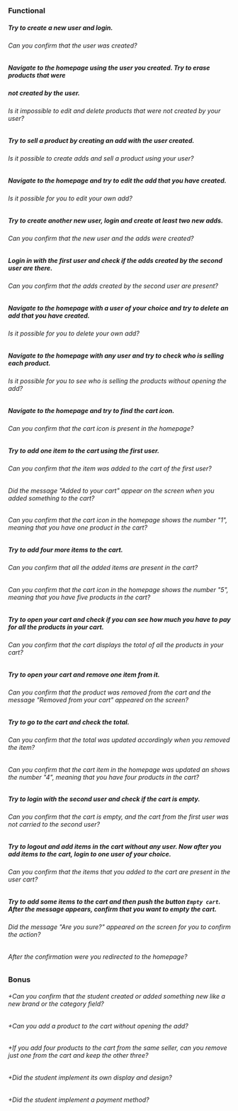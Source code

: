 ### Functional

##### Try to create a new user and login.

###### Can you confirm that the user was created?

##### Navigate to the homepage using the user you created. Try to erase products that were
##### not created by the user.

###### Is it impossible to edit and delete products that were not created by your user?

##### Try to sell a product by creating an add with the user created.

###### Is it possible to create adds and sell a product using your user?

##### Navigate to the homepage and try to edit the add that you have created.

###### Is it possible for you to edit your own add?

##### Try to create another new user, login and create at least two new adds.

###### Can you confirm that the new user and the adds were created?

##### Login in with the first user and check if the adds created by the second user are there.

###### Can you confirm that the adds created by the second user are present?

##### Navigate to the homepage with a user of your choice and try to delete an add that you have created.

###### Is it possible for you to delete your own add?

##### Navigate to the homepage with any user and try to check who is selling each product.

###### Is it possible for you to see who is selling the products without opening the add?

##### Navigate to the homepage and try to find the cart icon.

###### Can you confirm that the cart icon is present in the homepage?

##### Try to add one item to the cart using the first user.

###### Can you confirm that the item was added to the cart of the first user?

###### Did the message "Added to your cart" appear on the screen when you added something to the cart?

###### Can you confirm that the cart icon in the homepage shows the number "1", meaning that you have one product in the cart?

##### Try to add four more items to the cart.

###### Can you confirm that all the added items are present in the cart?

###### Can you confirm that the cart icon in the homepage shows the number "5", meaning that you have five products in the cart?

##### Try to open your cart and check if you can see how much you have to pay for all the products in your cart.

###### Can you confirm that the cart displays the total of all the products in your cart?

##### Try to open your cart and remove one item from it.

###### Can you confirm that the product was removed from the cart and the message "Removed from your cart" appeared on the screen?

##### Try to go to the cart and check the total.

###### Can you confirm that the total was updated accordingly when you removed the item?

###### Can you confirm that the cart item in the homepage was updated an shows the number "4", meaning that you have four products in the cart?

##### Try to login with the second user and check if the cart is empty.

###### Can you confirm that the cart is empty, and the cart from the first user was not carried to the second user?

##### Try to logout and add items in the cart without any user. Now after you add items to the cart, login to one user of your choice.

###### Can you confirm that the items that you added to the cart are present in the user cart?

##### Try to add some items to the cart and then push the button `Empty cart`. After the message appears, confirm that you want to empty the cart.

###### Did the message "Are you sure?" appeared on the screen for you to confirm the action?

###### After the confirmation were you redirected to the homepage?

### Bonus

###### +Can you confirm that the student created or added something new like a new brand or the category field?

###### +Can you add a product to the cart without opening the add?

###### +If you add four products to the cart from the same seller, can you remove just one from the cart and keep the other three?

###### +Did the student implement its own display and design?

###### +Did the student implement a payment method?
